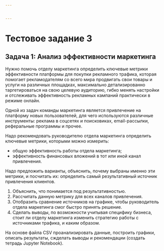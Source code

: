 ```yaml
---


---
```

# Тестовое задание 3

## Задача 1: Анализ эффективности маркетинга

Нужно помочь отделу маркетинга определить ключевые метрики эффективности платформы для покупки рекламного трафика, которая помогает рекламодателям со всего мира продвигать свои товары и услуги на различных площадках, максимально детализированно таргетироваться на свою целевую аудиторию, гибко менять настройки и отслеживать эффективность рекламных кампаний практически в режиме онлайн.

Одной из задач команды маркетинга является привлечение на платформу новых пользователей, для чего используются различные инструменты:
реклама в соцсетях и поисковиках, email-рассылки, реферальные программы и прочее.

Надо рекомендовать руководителю отдела маркетинга определить ключевые метрики, которыми можно измерить:

- общую эффективность работы отдела маркетинга;
- эффективность финансовых вложений в тот или иной канал
  привлечения.

Надо предложить варианты, объяснить, почему выбраны именно эти метрики, и посчитать их: определить самый результативный источник привлечения клиентов.

1. Объяснить, что понимается под результативностью.
2. Рассчитать данную метрику для всех каналов привлечения.
3. Отобразить сравнение источников на графике, чтобы
   руководитель отдела маркетинга смог быстро принять решение.
4. Сделать выводы, по возможности учитывая специфику бизнеса,
   стоит ли отделу маркетинга изменить стратегию работы с источниками трафика, и
   каким образом.

На основе файла CSV проанализировать данные, построить графики, описать результаты, сжделать выводы и рекомендации (создать тетрадь Jupyter Notebook).

